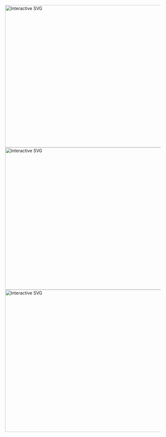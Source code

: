 <a href="https://github.com/weiyueli7/AC215_FashionAI/blob/michelle-test-branch/reports/W%26B%20Chart%2010_19_2024%2C%2010_13_28%20PM%20.svg">
    <img src="https://github.com/weiyueli7/AC215_FashionAI/blob/michelle-test-branch/reports/W%26B%20Chart%2010_19_2024%2C%2010_13_28%20PM%20.svg" alt="Interactive SVG" width="600" height="460" />
</a>


<a href="https://github.com/weiyueli7/AC215_FashionAI/blob/michelle-test-branch/reports/W%26B%20Chart%2010_19_2024%2C%2010_13_28%20PM%20(1).svg">
    <img src="https://github.com/weiyueli7/AC215_FashionAI/blob/michelle-test-branch/reports/W%26B%20Chart%2010_19_2024%2C%2010_13_28%20PM%20(1).svg" alt="Interactive SVG" width="600" height="460" />
</a>


<a href="https://github.com/weiyueli7/AC215_FashionAI/blob/michelle-test-branch/reports/W%26B%20Chart%2010_19_2024%2C%2010_13_28%20PM%20(2).svg">
    <img src="https://github.com/weiyueli7/AC215_FashionAI/blob/michelle-test-branch/reports/W%26B%20Chart%2010_19_2024%2C%2010_13_28%20PM%20(2).svg" alt="Interactive SVG" width="600" height="460" />
</a>
